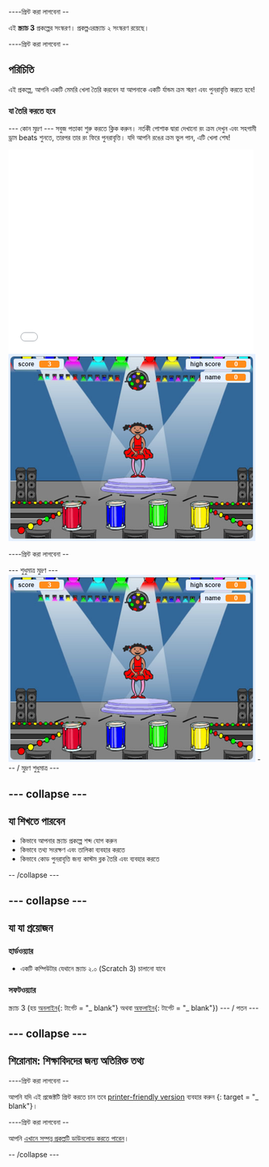 \----প্রিন্ট করা লাগবেনা --

এই **স্ক্র্যাচ 3** প্রকল্পের সংস্করণ। প্রকল্প</a>এরস্ক্র্যাচ ২ সংস্করণ রয়েছে।</p> 

\----প্রিন্ট করা লাগবেনা --

## পরিচিতি

এই প্রকল্পে, আপনি একটি মেমরি খেলা তৈরি করবেন যা আপনাকে একটি র্যান্ডম ক্রম স্মরণ এবং পুনরাবৃত্তি করতে হবে!

### যা তৈরি করতে হবে

\--- কোন মুদ্রণ \--- সবুজ পতাকা শুরু করতে ক্লিক করুন। নর্তকী পোশাক দ্বারা দেখানো রং ক্রম দেখুন এবং সহগামী ড্রাম beats শুনতে, তারপর তার রং ফিরে পুনরাবৃত্তি। যদি আপনি রঙের ক্রম ভুল পান, এটি খেলা শেষ!

<div class="scratch-preview">
  <iframe allowtransparency="true" width="485" height="402" src="//scratch.mit.edu/projects/embed/284452634/?autostart=false" frameborder="0" allowfullscreen scrolling="no" mark="crwd-mark"></iframe> <img src="images/screenshot.png" /> 
</div>

\----প্রিন্ট করা লাগবেনা --

\--- শুধুমাত্র মুদ্রণ \--- ![screenshot of finished game](images/screenshot.png) \--- / মুদ্রণ শুধুমাত্র \---

## \--- collapse \---

## যা শিখতে পারবেন

+ কিভাবে আপনার স্ক্র্যাচ প্রকল্পে শব্দ যোগ করুন
+ কিভাবে তথ্য সংরক্ষণ এবং তালিকা ব্যবহার করতে
+ কিভাবে কোড পুনরাবৃত্তি জন্য কাস্টম ব্লক তৈরি এবং ব্যবহার করতে

-- /collapse \---

## \--- collapse \---

## যা যা প্রয়োজন

### হার্ডওয়্যার

+ একটি কম্পিউটার যেথানে স্ক্র্যাচ ২.০ (Scratch 3) চালানো যাবে

### সফটওয়্যার

স্ক্র্যাচ 3 (হয় [অনলাইন](https://rpf.io/scratchon){: টার্গেট = "_ blank"} অথবা [অফলাইন](https://rpf.io/scratchoff){: টার্গেট = "_ blank"}) \--- / পতন \---

## \--- collapse \---

## শিরোনাম: শিক্ষাবিদদের জন্য অতিরিক্ত তথ্য

\----প্রিন্ট করা লাগবেনা --

আপনি যদি এই প্রজেক্টটি প্রিন্ট করতে চান তবে [printer-friendly version](https://projects.raspberrypi.org/en/projects/memory/print) ব্যবহার করুন {: target = "_ blank"}।

\----প্রিন্ট করা লাগবেনা --

আপনি [এখানে সম্পন্ন প্রকল্পটি ডাউনলোড করতে পারেন](http://rpf.io/p/en/memory-get)।

-- /collapse \---
